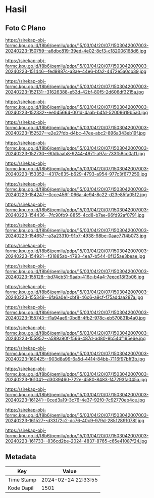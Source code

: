 # Hasil

## Foto C Plano

https://sirekap-obj-formc.kpu.go.id/f8b6/pemilu/pdpr/15/03/04/20/07/1503042007003-20240223-150759--a6dbc819-39ed-4e02-8cf3-c182006168d6.jpg

https://sirekap-obj-formc.kpu.go.id/f8b6/pemilu/pdpr/15/03/04/20/07/1503042007003-20240223-151446--fed9887c-a3ae-44e6-bfa2-4472e5a0cb39.jpg

https://sirekap-obj-formc.kpu.go.id/f8b6/pemilu/pdpr/15/03/04/20/07/1503042007003-20240223-152131--31626388-e53d-42bf-80f5-2d606df3215a.jpg

https://sirekap-obj-formc.kpu.go.id/f8b6/pemilu/pdpr/15/03/04/20/07/1503042007003-20240223-152332--ee045664-001d-4aab-b4fd-52009619b5a0.jpg

https://sirekap-obj-formc.kpu.go.id/f8b6/pemilu/pdpr/15/03/04/20/07/1503042007003-20240223-152527--e2e27fdb-d4bc-47ee-abc2-896a343eb19f.jpg

https://sirekap-obj-formc.kpu.go.id/f8b6/pemilu/pdpr/15/03/04/20/07/1503042007003-20240223-152730--90dbaab8-9244-4971-a97a-733f58cc0af1.jpg

https://sirekap-obj-formc.kpu.go.id/f8b6/pemilu/pdpr/15/03/04/20/07/1503042007003-20240223-153352--4317c635-b629-4793-a954-977c3f677259.jpg

https://sirekap-obj-formc.kpu.go.id/f8b6/pemilu/pdpr/15/03/04/20/07/1503042007003-20240223-154247--0cce456f-066a-4e94-8c22-d23e85fa05f2.jpg

https://sirekap-obj-formc.kpu.go.id/f8b6/pemilu/pdpr/15/03/04/20/07/1503042007003-20240223-154436--7fc90fb9-8855-4cd8-b7ae-96fd92af0791.jpg

https://sirekap-obj-formc.kpu.go.id/f8b6/pemilu/pdpr/15/03/04/20/07/1503042007003-20240223-154657--a3a23310-91b7-4938-98be-0aae77f4b073.jpg

https://sirekap-obj-formc.kpu.go.id/f8b6/pemilu/pdpr/15/03/04/20/07/1503042007003-20240223-154921--f31885ab-4793-4ea7-b544-0f135ae3beae.jpg

https://sirekap-obj-formc.kpu.go.id/f8b6/pemilu/pdpr/15/03/04/20/07/1503042007003-20240223-155128--bd74cb51-9aab-416c-b4a4-7eecd18f3b06.jpg

https://sirekap-obj-formc.kpu.go.id/f8b6/pemilu/pdpr/15/03/04/20/07/1503042007003-20240223-155349--6fa6a0e1-cbf8-46c6-a9cf-f75addaa287a.jpg

https://sirekap-obj-formc.kpu.go.id/f8b6/pemilu/pdpr/15/03/04/20/07/1503042007003-20240223-155743--f1a94ae9-0bd8-4fb2-978c-eb570831b4a0.jpg

https://sirekap-obj-formc.kpu.go.id/f8b6/pemilu/pdpr/15/03/04/20/07/1503042007003-20240223-155952--a589a90f-f566-487d-ad80-9b54df195e6e.jpg

https://sirekap-obj-formc.kpu.go.id/f8b6/pemilu/pdpr/15/03/04/20/07/1503042007003-20240223-160425--903d8a99-6a5d-4414-84bb-7116f97bff3b.jpg

https://sirekap-obj-formc.kpu.go.id/f8b6/pemilu/pdpr/15/03/04/20/07/1503042007003-20240223-161041--d3039460-722e-4580-8483-f47293fa045a.jpg

https://sirekap-obj-formc.kpu.go.id/f8b6/pemilu/pdpr/15/03/04/20/07/1503042007003-20240223-161241--0ced3a19-3c76-4e37-92f0-7c92770eb4ce.jpg

https://sirekap-obj-formc.kpu.go.id/f8b6/pemilu/pdpr/15/03/04/20/07/1503042007003-20240223-161527--d33f72c2-dc76-40c9-979d-28512891078f.jpg

https://sirekap-obj-formc.kpu.go.id/f8b6/pemilu/pdpr/15/03/04/20/07/1503042007003-20240223-161733--836cd2be-2024-4837-8765-c65e41087f24.jpg


## Metadata

| Key        | Value               |
| ---------- | ------------------- |
| Time Stamp | 2024-02-24 22:33:55 |
| Kode Dapil | 1501                |



